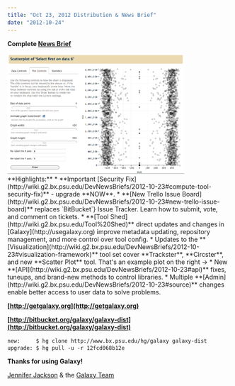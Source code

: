```yaml
---
title: "Oct 23, 2012 Distribution & News Brief"
date: "2012-10-24"
---
```

**Complete [News Brief](/src/archive/dev-news-briefs/2012-10-23/index.md)**
<div class='right'><a href='http://usegalaxy.org'><img src="/src/images/news-graphics/2012_10_23_scatterplot-partialscreen.png" alt="scatterplot-partialscreen" width="400" /></a></div>
**Highlights:**
* **Important [Security Fix](http://wiki.g2.bx.psu.edu/DevNewsBriefs/2012-10-23#compute-tool-security-fix)** - upgrade **NOW**.
* **[New Trello Issue Board](http://wiki.g2.bx.psu.edu/DevNewsBriefs/2012-10-23#new-trello-issue-board)** replaces `BitBucket`} Issue Tracker. Learn how to submit, vote, and comment on tickets.
* **[Tool Shed](http://wiki.g2.bx.psu.edu/Tool%20Shed)** direct updates and changes in [Galaxy](http://usegalaxy.org) improve metadata updating, repository management, and more control over tool config.
* Updates to the **[Visualization](http://wiki.g2.bx.psu.edu/DevNewsBriefs/2012-10-23#visualization-framework)** tool set cover **Trackster**, **Circster**, and new **Scatter Plot** tool. That's an example plot on the right ->
* New **[API](http://wiki.g2.bx.psu.edu/DevNewsBriefs/2012-10-23#api)** fixes, tuneups, and brand-new methods to control libraries.
* Multiple **[Admin](http://wiki.g2.bx.psu.edu/DevNewsBriefs/2012-10-23#source)** changes enable better access to user data to solve problems.

**[http://getgalaxy.org](http://getgalaxy.org)**

**[http://bitbucket.org/galaxy/galaxy-dist](http://bitbucket.org/galaxy/galaxy-dist)**
```
new:     $ hg clone http://www.bx.psu.edu/hg/galaxy galaxy-dist
upgrade: $ hg pull -u -r 12fcd068b12e
```


**Thanks for using Galaxy!**

[Jennifer Jackson](/src/people/jennifer-jackson/index.md) & the [Galaxy Team](/src/galaxy-team/index.md)
